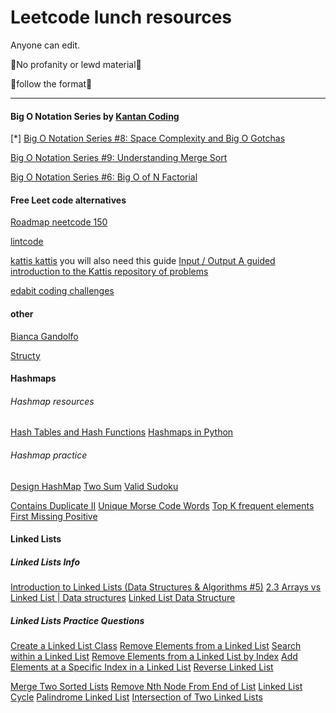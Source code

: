 # Leetcode lunch resources

Anyone can edit. 

🚨No profanity or lewd material🚨

🚨follow the format🚨

  

---

#### Big O Notation Series by [Kantan Coding](https://www.youtube.com/@kantancoding)

[*] [Big O Notation Series #8: Space Complexity and Big O Gotchas](https://www.youtube.com/watch?v=rHM3zWgnPVA)  

[Big O Notation Series #9: Understanding Merge Sort](https://www.youtube.com/watch?v=HrCPqJHQSxY) 

[Big O Notation Series #6: Big O of N Factorial](https://www.youtube.com/watch?v=vbh8t-ok_4E)  

#### Free Leet code alternatives 

[Roadmap neetcode 150](https://neetcode.io/roadmap)

[lintcode](https://www.lintcode.com/)

[kattis kattis](https://open.kattis.com) you will also need this guide [Input / Output A guided introduction to the Kattis repository of problems](https://mwermelinger.github.io/kattis-guide/input.html)

[edabit coding challenges](https://edabit.com/challenges)

#### other

[Bianca Gandolfo](https://frontendmasters.com/teachers/bianca-gandolfo/)

[Structy](https://www.structy.net/)

#### Hashmaps

###### Hashmap resources
[Hash Tables and Hash Functions](https://www.youtube.com/watch?v=KyUTuwz_b7Q)
[Hashmaps in Python](https://www.geeksforgeeks.org/python-dictionary/)

###### Hashmap practice

[Design HashMap](https://leetcode.com/problems/design-hashmap/description/)
[Two Sum](https://leetcode.com/problems/two-sum/description/)
[Valid Sudoku](https://leetcode.com/problems/valid-sudoku/description/)

[Contains Duplicate II](https://leetcode.com/problems/contains-duplicate-ii/description/)
[Unique Morse Code Words](https://leetcode.com/problems/unique-morse-code-words/description/)
[Top K frequent elements](https://leetcode.com/problems/top-k-frequent-elements/description/)
[First Missing Positive](https://leetcode.com/problems/first-missing-positive/description/)
[]()

#### Linked Lists

##### Linked Lists Info

[Introduction to Linked Lists (Data Structures & Algorithms #5)](https://www.youtube.com/watch?v=WwfhLC16bis)
[2.3 Arrays vs Linked List | Data structures](https://www.youtube.com/watch?v=qauEA64G1Ds)
[Linked List Data Structure](https://www.geeksforgeeks.org/linked-list-data-structure/)

##### Linked Lists Practice Questions
[Create a Linked List Class](https://www.freecodecamp.org/learn/coding-interview-prep/data-structures/create-a-linked-list-class)
[Remove Elements from a Linked List](https://www.freecodecamp.org/learn/coding-interview-prep/data-structures/remove-elements-from-a-linked-list)
[Search within a Linked List](https://www.freecodecamp.org/learn/coding-interview-prep/data-structures/search-within-a-linked-list)
[Remove Elements from a Linked List by Index](https://www.freecodecamp.org/learn/coding-interview-prep/data-structures/remove-elements-from-a-linked-list-by-index)
[Add Elements at a Specific Index in a Linked List](https://www.freecodecamp.org/learn/coding-interview-prep/data-structures/add-elements-at-a-specific-index-in-a-linked-list)
[Reverse Linked List](https://leetcode.com/problems/reverse-linked-list/description/)

[Merge Two Sorted Lists](https://leetcode.com/problems/merge-two-sorted-lists/description/)
[Remove Nth Node From End of List](https://leetcode.com/problems/remove-nth-node-from-end-of-list/description/)
[Linked List Cycle](https://leetcode.com/problems/linked-list-cycle/description/)
[Palindrome Linked List](https://leetcode.com/problems/palindrome-linked-list/description/)
[Intersection of Two Linked Lists](https://leetcode.com/problems/intersection-of-two-linked-lists/description/)
[]()
[]()
[]()
[]()
[]()



